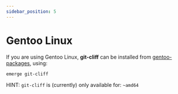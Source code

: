 ```yaml
---
sidebar_position: 5
---
```

# Gentoo Linux

If you are using Gentoo Linux, **git-cliff** can be installed from [gentoo-packages](https://packages.gentoo.org/packages/dev-vcs/git-cliff), using:

```bash
emerge git-cliff
```

HINT: `git-cliff` is (currently) only available for: `~amd64`
